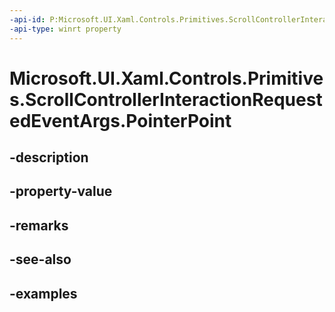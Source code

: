 ```yaml
---
-api-id: P:Microsoft.UI.Xaml.Controls.Primitives.ScrollControllerInteractionRequestedEventArgs.PointerPoint
-api-type: winrt property
---
```


# Microsoft.UI.Xaml.Controls.Primitives.ScrollControllerInteractionRequestedEventArgs.PointerPoint

<!--
public Windows.UI.Input.PointerPoint PointerPoint { get; }
-->


## -description

## -property-value

## -remarks

## -see-also

## -examples


